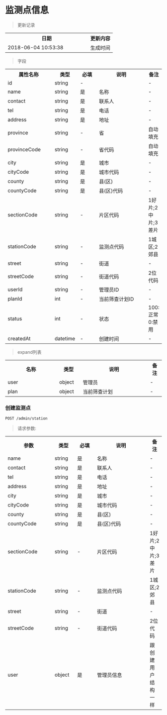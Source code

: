 # 监测点信息

> 更新记录

<table>
    <tr>
        <th style="width:250px;">日期</th>
        <th>更新内容</th>
    </tr>
    <tr>
        <td>2018-06-04 10:53:38</td>
        <td>生成时间</td>
    </tr>
</table>

> 字段

<table>
    <tr>
        <th style="width:150px;">属性名称</th>
        <th style="width:60px;">类型</th>
        <th style="width:60px;">必填</th>
        <th style="width:200px;">说明</th>
        <th>备注</th>
    </tr>
    <tr>
        <td>id</td>
        <td>string</td>
        <td>-</td>
        <td></td>
        <td>-</td>
    </tr>
    <tr>
        <td>name</td>
        <td>string</td>
        <td>是</td>
        <td>名称</td>
        <td>-</td>
    </tr>
    <tr>
        <td>contact</td>
        <td>string</td>
        <td>是</td>
        <td>联系人</td>
        <td>-</td>
    </tr>
    <tr>
        <td>tel</td>
        <td>string</td>
        <td>是</td>
        <td>电话</td>
        <td>-</td>
    </tr>
    <tr>
        <td>address</td>
        <td>string</td>
        <td>是</td>
        <td>地址</td>
        <td>-</td>
    </tr>
    <tr>
        <td>province</td>
        <td>string</td>
        <td>-</td>
        <td>省</td>
        <td>自动填充</td>
    </tr>
    <tr>
        <td>provinceCode</td>
        <td>string</td>
        <td>-</td>
        <td>省代码</td>
        <td>自动填充</td>
    </tr>
    <tr>
        <td>city</td>
        <td>string</td>
        <td>是</td>
        <td>城市</td>
        <td>-</td>
    </tr>
    <tr>
        <td>cityCode</td>
        <td>string</td>
        <td>是</td>
        <td>城市代码</td>
        <td>-</td>
    </tr>
    <tr>
        <td>county</td>
        <td>string</td>
        <td>是</td>
        <td>县(区)</td>
        <td>-</td>
    </tr>
    <tr>
        <td>countyCode</td>
        <td>string</td>
        <td>是</td>
        <td>县(区)代码</td>
        <td>-</td>
    </tr>
    <tr>
        <td>sectionCode</td>
        <td>string</td>
        <td>-</td>
        <td>片区代码</td>
        <td>1好片;2中片;3差片</td>
    </tr>
    <tr>
        <td>stationCode</td>
        <td>string</td>
        <td>-</td>
        <td>监测点代码</td>
        <td>1城区;2郊县</td>
    </tr>
    <tr>
        <td>street</td>
        <td>string</td>
        <td>-</td>
        <td>街道</td>
        <td>-</td>
    </tr>
    <tr>
        <td>streetCode</td>
        <td>string</td>
        <td>-</td>
        <td>街道代码</td>
        <td>2位代码</td>
    </tr>
    <tr>
        <td>userId</td>
        <td>string</td>
        <td>-</td>
        <td>管理员ID</td>
        <td>-</td>
    </tr>
    <tr>
        <td>planId</td>
        <td>int</td>
        <td>-</td>
        <td>当前筛查计划ID</td>
        <td>-</td>
    </tr>
    <tr>
        <td>status</td>
        <td>int</td>
        <td>-</td>
        <td>状态</td>
        <td>100:正常 0:禁用</td>
    </tr>    
    <tr>
        <td>createdAt</td>
        <td>datetime</td>
        <td>-</td>
        <td>创建时间</td>
        <td>-</td>
    </tr>
</table>

> expand列表

<table>
    <tr>
        <th style="width:150px;">名称</th>
        <th style="width:60px;">类型</th>
        <th style="width:200px;">说明</th>
        <th>备注</th>
    </tr>
    <tr>
        <td>user</td>
        <td>object</td>
        <td>管理员</td>
        <td>-</td>
    </tr>
    <tr>
        <td>plan</td>
        <td>object</td>
        <td>当前筛查计划</td>
        <td>-</td>
    </tr>
</table>

### 创建监测点

```
POST /admin/station
```

> 请求参数:

<table>
    <tr>
        <th style="width:150px;">参数</th>
        <th style="width:60px;">类型</th>
        <th style="width:60px;">必填</th>
        <th style="width:200px;">说明</th>
        <th>备注</th>
    </tr>
    <tr>
        <td>name</td>
        <td>string</td>
        <td>是</td>
        <td>名称</td>
        <td>-</td>
    </tr>
    <tr>
        <td>contact</td>
        <td>string</td>
        <td>是</td>
        <td>联系人</td>
        <td>-</td>
    </tr>
    <tr>
        <td>tel</td>
        <td>string</td>
        <td>是</td>
        <td>电话</td>
        <td>-</td>
    </tr>
    <tr>
        <td>address</td>
        <td>string</td>
        <td>是</td>
        <td>地址</td>
        <td>-</td>
    </tr>
    <tr>
        <td>city</td>
        <td>string</td>
        <td>是</td>
        <td>城市</td>
        <td>-</td>
    </tr>
    <tr>
        <td>cityCode</td>
        <td>string</td>
        <td>是</td>
        <td>城市代码</td>
        <td>-</td>
    </tr>
    <tr>
        <td>county</td>
        <td>string</td>
        <td>是</td>
        <td>县(区)</td>
        <td>-</td>
    </tr>
    <tr>
        <td>countyCode</td>
        <td>string</td>
        <td>是</td>
        <td>县(区)代码</td>
        <td>-</td>
    </tr>
<tr>
        <td>sectionCode</td>
        <td>string</td>
        <td>-</td>
        <td>片区代码</td>
        <td>1好片;2中片;3差片</td>
    </tr>
    <tr>
        <td>stationCode</td>
        <td>string</td>
        <td>-</td>
        <td>监测点代码</td>
        <td>1城区;2郊县</td>
    </tr>
    <tr>
        <td>street</td>
        <td>string</td>
        <td>-</td>
        <td>街道</td>
        <td>-</td>
    </tr>
    <tr>
        <td>streetCode</td>
        <td>string</td>
        <td>-</td>
        <td>街道代码</td>
        <td>2位代码</td>
    </tr>
    <tr>
        <td>user</td>
        <td>object</td>
        <td>是</td>
        <td>管理员信息</td>
        <td>跟创建用户结构一样</td>
    </tr>
</table>    

